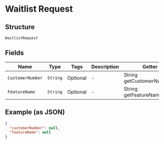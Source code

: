 
# Waitlist Request

## Structure

`WaitlistRequest`

## Fields

| Name | Type | Tags | Description | Getter | Setter |
|  --- | --- | --- | --- | --- | --- |
| `CustomerNumber` | `String` | Optional | - | String getCustomerNumber() | setCustomerNumber(String customerNumber) |
| `FeatureName` | `String` | Optional | - | String getFeatureName() | setFeatureName(String featureName) |

## Example (as JSON)

```json
{
  "customerNumber": null,
  "featureName": null
}
```

